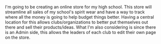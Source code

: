 I'm going to be creating an online store for my high school.
This store will streamline all sales of my school's spirit wear and have
a way to track where all the money is going to help budget things better.
Having a central location for this allows clubs/organizations to better
put themselves out there and sell their products/ideas. What I'm also
considering is since there is an Admin side, this allows the leaders
of each club to edit their own page on the store.

